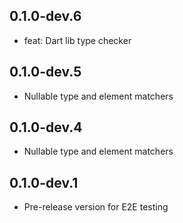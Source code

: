 ## 0.1.0-dev.6

- feat: Dart lib type checker

## 0.1.0-dev.5

- Nullable type and element matchers

## 0.1.0-dev.4

- Nullable type and element matchers

## 0.1.0-dev.1

- Pre-release version for E2E testing
